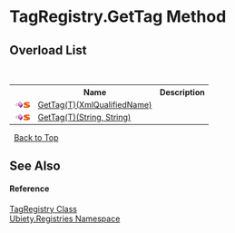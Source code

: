 # TagRegistry.GetTag Method 
 


## Overload List
&nbsp;<table><tr><th></th><th>Name</th><th>Description</th></tr><tr><td>![Public method](media/pubmethod.gif "Public method")![Static member](media/static.gif "Static member")</td><td><a href="40c97ca5-a686-b8ee-f043-3a06fd61e9e3">GetTag(T)(XmlQualifiedName)</a></td><td /></tr><tr><td>![Public method](media/pubmethod.gif "Public method")![Static member](media/static.gif "Static member")</td><td><a href="d4c878c6-f055-7345-9a6c-745360e576ba">GetTag(T)(String, String)</a></td><td /></tr></table>&nbsp;
<a href="#tagregistry.gettag-method">Back to Top</a>

## See Also


#### Reference
<a href="362439f4-c194-12b4-2981-9131a9df04ba">TagRegistry Class</a><br /><a href="791581ab-2905-a80d-d171-7e10c795463e">Ubiety.Registries Namespace</a><br />